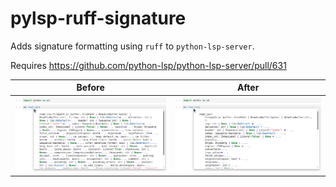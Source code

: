 # pylsp-ruff-signature

Adds signature formatting using `ruff` to `python-lsp-server`.

Requires https://github.com/python-lsp/python-lsp-server/pull/631

| Before | After |
|--|--|
| ![before][before] | ![after][after] |

[before]: https://raw.githubusercontent.com/krassowski/pylsp-ruff-signature/main/docs/images/before.png
[after]: https://raw.githubusercontent.com/krassowski/pylsp-ruff-signature/main/docs/images/after.png
